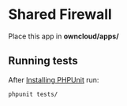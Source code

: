 # Shared Firewall
Place this app in **owncloud/apps/**


## Running tests
After [Installing PHPUnit](http://phpunit.de/getting-started.html) run:

    phpunit tests/